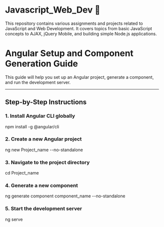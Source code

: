 # Javascript_Web_Dev 🚀

This repository contains various assignments and projects related to JavaScript and Web Development. It covers topics from basic JavaScript concepts to AJAX, jQuery Mobile, and building simple Node.js applications.

# Angular Setup and Component Generation Guide

This guide will help you set up an Angular project, generate a component, and run the development server.

---

## Step-by-Step Instructions

### 1. Install Angular CLI globally

npm install -g @angular/cli

### 2. Create a new Angular project
ng new Project_name --no-standalone

### 3. Navigate to the project directory
cd Project_name

### 4. Generate a new component
ng generate component component_name --no-standalone

### 5. Start the development server
ng serve




